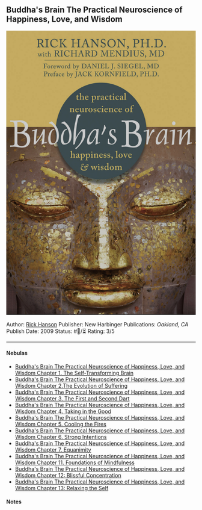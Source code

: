 ## Buddha's Brain The Practical Neuroscience of Happiness, Love, and Wisdom 

[ ![150](%E2%9A%99%EF%B8%8F%20Tools/%F0%9F%93%B8%20Images/FCADDA74-D495-48B1-BF57-761CB19C0BD4.jpeg) ](https://www.amazon.com/gp/aw/d/B003TU29WU/ref=tmm_kin_swatch_0?ie=UTF8&qid=1666673183&sr=8-1)

Author: [Rick Hanson]()
Publisher: New Harbinger Publications: *Oakland, CA*
Publish Date: 2009
Status: #💫/⏳ 
Rating: 3/5

---

#### Nebulas

* [Buddha's Brain The Practical Neuroscience of Happiness, Love, and Wisdom Chapter 1. The Self-Transforming Brain](Buddha's%20Brain%20The%20Practical%20Neuroscience%20of%20Happiness,%20Love,%20and%20Wisdom%20Chapter%201.%20The%20Self-Transforming%20Brain.md)
* [Buddha's Brain The Practical Neuroscience of Happiness, Love, and Wisdom Chapter 2.The Evolution of Suffering](Buddha's%20Brain%20The%20Practical%20Neuroscience%20of%20Happiness,%20Love,%20and%20Wisdom%20Chapter%202.The%20Evolution%20of%20Suffering.md)
* [Buddha's Brain The Practical Neuroscience of Happiness, Love, and Wisdom Chapter 3. The First and Second Dart](Buddha's%20Brain%20The%20Practical%20Neuroscience%20of%20Happiness,%20Love,%20and%20Wisdom%20Chapter%203.%20The%20First%20and%20Second%20Dart.md)
* [Buddha's Brain The Practical Neuroscience of Happiness, Love, and Wisdom Chapter 4. Taking in the Good]()
* [Buddha's Brain The Practical Neuroscience of Happiness, Love, and Wisdom Chapter 5. Cooling the Fires](Buddha's%20Brain%20The%20Practical%20Neuroscience%20of%20Happiness,%20Love,%20and%20Wisdom%20Chapter%205.%20Cooling%20the%20Fires.md)
* [Buddha's Brain The Practical Neuroscience of Happiness, Love, and Wisdom Chapter 6. Strong Intentions]()
* [Buddha's Brain The Practical Neuroscience of Happiness, Love, and Wisdom Chapter 7. Equanimity]()
* [Buddha's Brain The Practical Neuroscience of Happiness, Love, and Wisdom Chapter 11. Foundations of Mindfulness]()
* [Buddha's Brain The Practical Neuroscience of Happiness, Love, and Wisdom Chapter 12: Blissful Concentration]()
* [Buddha's Brain The Practical Neuroscience of Happiness, Love, and Wisdom Chapter 13: Relaxing the Self]()

#### Notes
